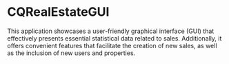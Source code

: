 # CQRealEstateGUI
This application showcases a user-friendly graphical interface (GUI) that effectively presents essential statistical data related to sales. Additionally, it offers convenient features that facilitate the creation of new sales, as well as the inclusion of new users and properties.
